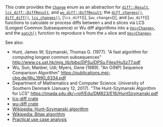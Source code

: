 This crate provides the [`Change`] enum as an abstraction for [`diff::Result`],
[`lcs_diff::DiffResult`], and [`wu_diff::DiffResult`]; the [`diff_changes()`], [`diff_diff()`],
[`lcs_changes()`], [`lcs_diff`()], [`wu_changes`()], and [`wu_diff`()] functions to calculate or
process diffs between `a` and `b` slices via LCS (Longest Common Subsequence) or Wu diff algorithms
into a [`Vec<Change>`], and the [`patch()`] function to reproduce `b` from the `a` slice and
[`Vec<Change>`].

See also:

* Hunt, James W; Szymanski, Thomas G. (1977). "A fast algorithm for computing longest common
  subsequences" <http://www.cs.ust.hk/mjg_lib/bibs/DPSu/DPSu.Files/HuSz77.pdf>
* Wu, Sun; Manber, Udi; Myers, Gene (1989). "An O(NP) Sequence Comparison Algorithm"
  <https://publications.mpi-cbg.de/Wu_1990_6334.pdf>
* Department of Mathematics and Computer Science. University of Southern Denmark
  (January 12, 2017). "The Hunt-Szymanski Algorithm for LCS"
  <https://imada.sdu.dk/~rolf/Edu/DM823/E16/HuntSzymanski.pdf>
* [lcs-diff crate](https://crates.io/crates/lcs-diff)
* [wu-diff crate](https://crates.io/crates/wu-diff)
* [Wikipedia: Hunt–Szymanski algorithm](https://en.wikipedia.org/wiki/Hunt%E2%80%93Szymanski_algorithm)
* [Wikipedia: Bitap algorithm](https://en.wikipedia.org/wiki/Bitap_algorithm)
* [Practical use case analysis](https://github.com/bokuweb/wu-diff-rs/issues/7)

[`Change`]: https://docs.rs/slice-diff-patch/latest/slice_diff_patch/enum.Change.html
[`diff_changes()`]: https://docs.rs/slice-diff-patch/latest/slice_diff_patch/fn.lcs_changes.html
[`diff::Result`]: https://docs.rs/lcs-diff/latest/lcs_diff/enum.DiffResult.html
[`diff_diff()`]: https://docs.rs/slice-diff-patch/latest/slice_diff_patch/fn.lcs_diff.html
[`lcs_changes()`]: https://docs.rs/slice-diff-patch/latest/slice_diff_patch/fn.lcs_changes.html
[`lcs_diff::DiffResult`]: https://docs.rs/lcs-diff/latest/lcs_diff/enum.DiffResult.html
[`lcs_diff()`]: https://docs.rs/slice-diff-patch/latest/slice_diff_patch/fn.lcs_diff.html
[`patch()`]: https://docs.rs/slice-diff-patch/latest/slice_diff_patch/fn.patch.html
[`Vec<Change>`]: https://doc.rust-lang.org/1.58.1/alloc/vec/struct.Vec.html
[`wu_changes()`]: https://docs.rs/slice-diff-patch/latest/slice_diff_patch/fn.wu_changes.html
[`wu_diff::DiffResult`]: https://docs.rs/wu-diff/latest/wu_diff/enum.DiffResult.html
[`wu_diff()`]: https://docs.rs/slice-diff-patch/latest/slice_diff_patch/fn.wu_diff.html

